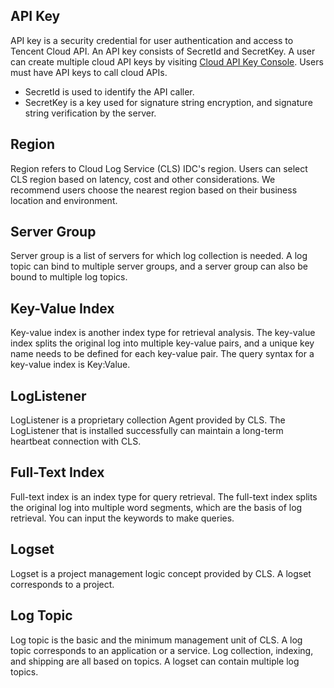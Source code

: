 ## API Key

API key is a security credential for user authentication and access to Tencent Cloud API. An API key consists of SecretId and SecretKey. A user can create multiple cloud API keys by visiting [Cloud API Key Console](https://console.cloud.tencent.com/capi). Users must have API keys to call cloud APIs.

- SecretId is used to identify the API caller.
- SecretKey is a key used for signature string encryption, and signature string verification by the server.

## Region

Region refers to Cloud Log Service (CLS) IDC's region. Users can select CLS region based on latency, cost and other considerations. We recommend users choose the nearest region based on their business location and environment.

## Server Group

Server group is a list of servers for which log collection is needed. A log topic can bind to multiple server groups, and a server group can also be bound to multiple log topics.

## Key-Value Index

Key-value index is another index type for retrieval analysis. The key-value index splits the original log into multiple key-value pairs, and a unique key name needs to be defined for each key-value pair. The query syntax for a key-value index is Key:Value.

## LogListener

LogListener is a proprietary collection Agent provided by CLS. The LogListener that is installed successfully can maintain a long-term heartbeat connection with CLS.

## Full-Text Index

Full-text index is an index type for query retrieval. The full-text index splits the original log into multiple word segments, which are the basis of log retrieval. You can input the keywords to make queries.


## Logset

Logset is a project management logic concept provided by CLS. A logset corresponds to a project.

## Log Topic

Log topic is the basic and the minimum management unit of CLS. A log topic corresponds to an application or a service. Log collection, indexing, and shipping are all based on topics. A logset can contain multiple log topics.



